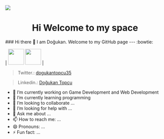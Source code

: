 
<img src="https://xbilgi.com/wp-content/uploads/2019/01/sevinmek.gif" align="center">
<h1 align="center">Hi Welcome to my space</h1>
### Hi there 👋 I am Doğukan. Welcome to my GitHub page
---
:bowtie: 

| <img src="https://cdn.pixabay.com/photo/2017/08/30/01/05/milky-way-2695569__480.jpg" width=50> 
<img src="https://cdn.pixabay.com/photo/2017/08/30/01/05/milky-way-2695569__480.jpg" width=50> |

<!--
![My Space](https://cdn.pixabay.com/photo/2017/08/30/01/05/milky-way-2695569__480.jpg)

| Social | Link |
|---|---|
| Twitter | [dogukantopcu35](https://twitter.com/dogukantopcu35) |
| Linkedin | [Doğukan Topçu](https://www.linkedin.com/in/do%C4%9Fukan-top%C3%A7u-367b24220/) |
-->

> Twitter.: [dogukantopcu35](https://twitter.com/dogukantopcu35)

> Linkedin.: [Doğukan Topçu](https://www.linkedin.com/in/do%C4%9Fukan-top%C3%A7u-367b24220/)


<!--
**DogukanTopcu/DogukanTopcu** is a ✨ _special_ ✨ repository because its `README.md` (this file) appears on your GitHub profile.

Here are some ideas to get you started:
-->
- 🔭 I’m currently working on Game Development and Web Development
- 🌱 I’m currently learning programming
- 👯 I’m looking to collaborate ...
- 🤔 I’m looking for help with ...
- 💬 Ask me about ...
- 📫 How to reach me: ...
- 😄 Pronouns: ...
- ⚡ Fun fact: ...

